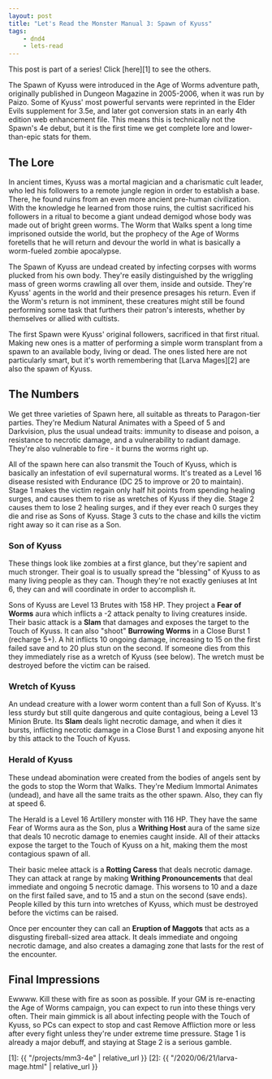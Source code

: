 ```yaml
---
layout: post
title: "Let's Read the Monster Manual 3: Spawn of Kyuss"
tags:
    - dnd4
    - lets-read
---
```


This post is part of a series! Click [here][1] to see the others.

The Spawn of Kyuss were introduced in the Age of Worms adventure path,
originally published in Dungeon Magazine in 2005-2006, when it was run by
Paizo. Some of Kyuss' most powerful servants were reprinted in the Elder Evils
supplement for 3.5e, and later got conversion stats in an early 4th edition web
enhancement file. This means this is technically not the Spawn's 4e debut, but
it is the first time we get complete lore and lower-than-epic stats for them.

## The Lore

In ancient times, Kyuss was a mortal magician and a charismatic cult leader, who
led his followers to a remote jungle region in order to establish a base. There,
he found ruins from an even more ancient pre-human civilization. With the
knowledge he learned from those ruins, the cultist sacrificed his followers in a
ritual to become a giant undead demigod whose body was made out of bright green
worms. The Worm that Walks spent a long time imprisoned outside the world, but
the prophecy of the Age of Worms foretells that he will return and devour the
world in what is basically a worm-fueled zombie apocalypse.

The Spawn of Kyuss are undead created by infecting corpses with worms plucked
from his own body. They're easily distinguished by the wriggling mass of green
worms crawling all over them, inside and outside. They're Kyuss' agents in the
world and their presence presages his return. Even if the Worm's return is not
imminent, these creatures might still be found performing some task that
furthers their patron's interests, whether by themselves or allied with
cultists.

The first Spawn were Kyuss' original followers, sacrificed in that first
ritual. Making new ones is a matter of performing a simple worm transplant from
a spawn to an available body, living or dead. The ones listed here are not
particularly smart, but it's worth remembering that [Larva Mages][2] are also
the spawn of Kyuss.

## The Numbers

We get three varieties of Spawn here, all suitable as threats to Paragon-tier
parties. They're Medium Natural Animates with a Speed of 5 and Darkvision, plus
the usual undead traits: immunity to disease and poison, a resistance to
necrotic damage, and a vulnerability to radiant damage. They're also vulnerable
to fire - it burns the worms right up.

All of the spawn here can also transmit the Touch of Kyuss, which is basically
an infestation of evil supernatural worms. It's treated as a Level 16 disease
resisted with Endurance (DC 25 to improve or 20 to maintain). Stage 1 makes the
victim regain only half hit points from spending healing surges, and causes them
to rise as wretches of Kyuss if they die. Stage 2 causes them to lose 2 healing
surges, and if they ever reach 0 surges they die and rise as Sons of
Kyuss. Stage 3 cuts to the chase and kills the victim right away so it can rise
as a Son.

### Son of Kyuss

These things look like zombies at a first glance, but they're sapient and much
stronger. Their goal is to usually spread the "blessing" of Kyuss to as many
living people as they can. Though they're not exactly geniuses at Int 6, they
can and will coordinate in order to accomplish it.

Sons of Kyuss are Level 13 Brutes with 158 HP. They project a **Fear of Worms**
aura which inflicts a -2 attack penalty to living creatures inside. Their basic
attack is a **Slam** that damages and exposes the target to the Touch of
Kyuss. It can also "shoot" **Burrowing Worms** in a Close Burst 1 (recharge
5+). A hit inflicts 10 ongoing damage, increasing to 15 on the first failed save
and to 20 plus stun on the second. If someone dies from this they immediately
rise as a wretch of Kyuss (see below). The wretch must be destroyed before the
victim can be raised.

### Wretch of Kyuss

An undead creature with a lower worm content than a full Son of Kyuss. It's less
sturdy but still quite dangerous and quite contagious, being a Level 13 Minion
Brute. Its **Slam** deals light necrotic damage, and when it dies it bursts,
inflicting necrotic damage in a Close Burst 1 and exposing anyone hit by this
attack to the Touch of Kyuss.

### Herald of Kyuss

These undead abomination were created from the bodies of angels sent by the gods
to stop the Worm that Walks. They're Medium Immortal Animates (undead), and have
all the same traits as the other spawn. Also, they can fly at speed 6.

The Herald is a Level 16 Artillery monster with 116 HP. They have the same Fear
of Worms aura as the Son, plus a **Writhing Host** aura of the same size that
deals 10 necrotic damage to enemies caught inside. All of their attacks expose
the target to the Touch of Kyuss on a hit, making them the most contagious spawn
of all.

Their basic melee attack is a **Rotting Caress** that deals necrotic
damage. They can attack at range by making **Writhing Pronouncements** that deal
immediate and ongoing 5 necrotic damage. This worsens to 10 and a daze on the
first failed save, and to 15 and a stun on the second (save ends). People killed
by this turn into wretches of Kyuss, which must be destroyed before the victims
can be raised.

Once per encounter they can call an **Eruption of Maggots** that acts as a
disgusting fireball-sized area attack. It deals immediate and ongoing necrotic
damage, and also creates a damaging zone that lasts for the rest of the
encounter.

## Final Impressions

Ewwww. Kill these with fire as soon as possible. If your GM is re-enacting the
Age of Worms campaign, you can expect to run into these things very often. Their
main gimmick is all about infecting people with the Touch of Kyuss, so PCs can
expect to stop and cast Remove Affliction more or less after every fight unless
they're under extreme time pressure. Stage 1 is already a major debuff, and
staying at Stage 2 is a serious gamble.

[1]: {{ "/projects/mm3-4e" | relative_url }}
[2]: {{ "/2020/06/21/larva-mage.html" | relative_url }}
